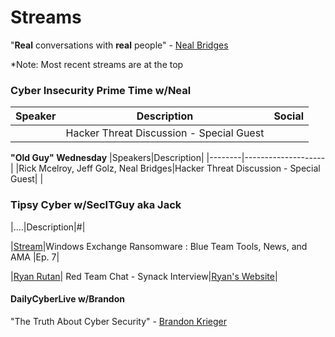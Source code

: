 # Streams

"**Real** conversations with **real** people" - [Neal Bridges](https://www.linkedin.com/in/nealbridges)

*Note: Most recent streams are at the top 

### Cyber Insecurity Prime Time w/Neal

|Speaker|Description|Social|
|-------|-----------------|-------|
|       |Hacker Threat Discussion - Special Guest|

**"Old Guy" Wednesday**
|Speakers|Description|
|--------|--------------------|
|Rick Mcelroy, Jeff Golz, Neal Bridges|Hacker Threat Discussion - Special Guest|
|

### Tipsy Cyber w/SecITGuy aka Jack
|....|Description|#|

|[Stream](https://www.twitch.tv/videos/947167840?filter=archives&sort=time)|Windows Exchange Ransomware : Blue Team Tools, News, and AMA |Ep. 7|





|[Ryan Rutan](https://www.twitch.tv/videos/942355203?filter=archives&sort=time)| Red Team Chat - Synack Interview|[Ryan's Website](https://www.ryanrutan.com/)|


####  DailyCyberLive w/Brandon

"The Truth About Cyber Security" - [Brandon Krieger](https://www.linkedin.com/in/brandonkrieger/)


